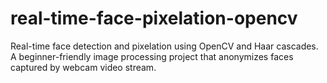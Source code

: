 # real-time-face-pixelation-opencv
Real-time face detection and pixelation using OpenCV and Haar cascades. A beginner-friendly image processing project that anonymizes faces captured by webcam video stream.
